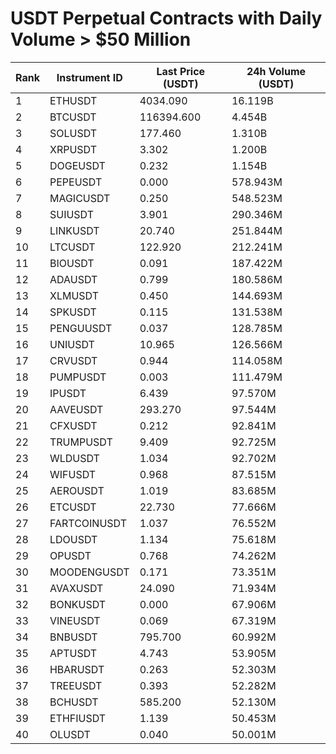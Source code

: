 # USDT Perpetual Contracts with Daily Volume > $50 Million

| Rank | Instrument ID | Last Price (USDT) | 24h Volume (USDT) |
|------|---------------|-------------------|-------------------|
| 1 | ETHUSDT | 4034.090 | 16.119B |
| 2 | BTCUSDT | 116394.600 | 4.454B |
| 3 | SOLUSDT | 177.460 | 1.310B |
| 4 | XRPUSDT | 3.302 | 1.200B |
| 5 | DOGEUSDT | 0.232 | 1.154B |
| 6 | PEPEUSDT | 0.000 | 578.943M |
| 7 | MAGICUSDT | 0.250 | 548.523M |
| 8 | SUIUSDT | 3.901 | 290.346M |
| 9 | LINKUSDT | 20.740 | 251.844M |
| 10 | LTCUSDT | 122.920 | 212.241M |
| 11 | BIOUSDT | 0.091 | 187.422M |
| 12 | ADAUSDT | 0.799 | 180.586M |
| 13 | XLMUSDT | 0.450 | 144.693M |
| 14 | SPKUSDT | 0.115 | 131.538M |
| 15 | PENGUUSDT | 0.037 | 128.785M |
| 16 | UNIUSDT | 10.965 | 126.566M |
| 17 | CRVUSDT | 0.944 | 114.058M |
| 18 | PUMPUSDT | 0.003 | 111.479M |
| 19 | IPUSDT | 6.439 | 97.570M |
| 20 | AAVEUSDT | 293.270 | 97.544M |
| 21 | CFXUSDT | 0.212 | 92.841M |
| 22 | TRUMPUSDT | 9.409 | 92.725M |
| 23 | WLDUSDT | 1.034 | 92.702M |
| 24 | WIFUSDT | 0.968 | 87.515M |
| 25 | AEROUSDT | 1.019 | 83.685M |
| 26 | ETCUSDT | 22.730 | 77.666M |
| 27 | FARTCOINUSDT | 1.037 | 76.552M |
| 28 | LDOUSDT | 1.134 | 75.618M |
| 29 | OPUSDT | 0.768 | 74.262M |
| 30 | MOODENGUSDT | 0.171 | 73.351M |
| 31 | AVAXUSDT | 24.090 | 71.934M |
| 32 | BONKUSDT | 0.000 | 67.906M |
| 33 | VINEUSDT | 0.069 | 67.319M |
| 34 | BNBUSDT | 795.700 | 60.992M |
| 35 | APTUSDT | 4.743 | 53.905M |
| 36 | HBARUSDT | 0.263 | 52.303M |
| 37 | TREEUSDT | 0.393 | 52.282M |
| 38 | BCHUSDT | 585.200 | 52.130M |
| 39 | ETHFIUSDT | 1.139 | 50.453M |
| 40 | OLUSDT | 0.040 | 50.001M |
